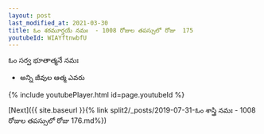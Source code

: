 ```yaml
---
layout: post
last_modified_at: 2021-03-30
title: ఓం శఠమూర్తయే నమః  - 1008 రోజుల తపస్సులో రోజు  175
youtubeId: WIAYftnwbfU
---
```

 
 
 ఓం సర్వ భూతాత్మనే నమః  
 
 -  అన్ని జీవుల ఆత్మ ఎవరు 
 
  
 
  
 
 
 
 
 
 


{% include youtubePlayer.html id=page.youtubeId %}
 
[Next]({{ site.baseurl }}{% link  split2/_posts/2019-07-31-ఓం శాస్త్రి నమః  - 1008 రోజుల తపస్సులో రోజు  176.md%})
 
